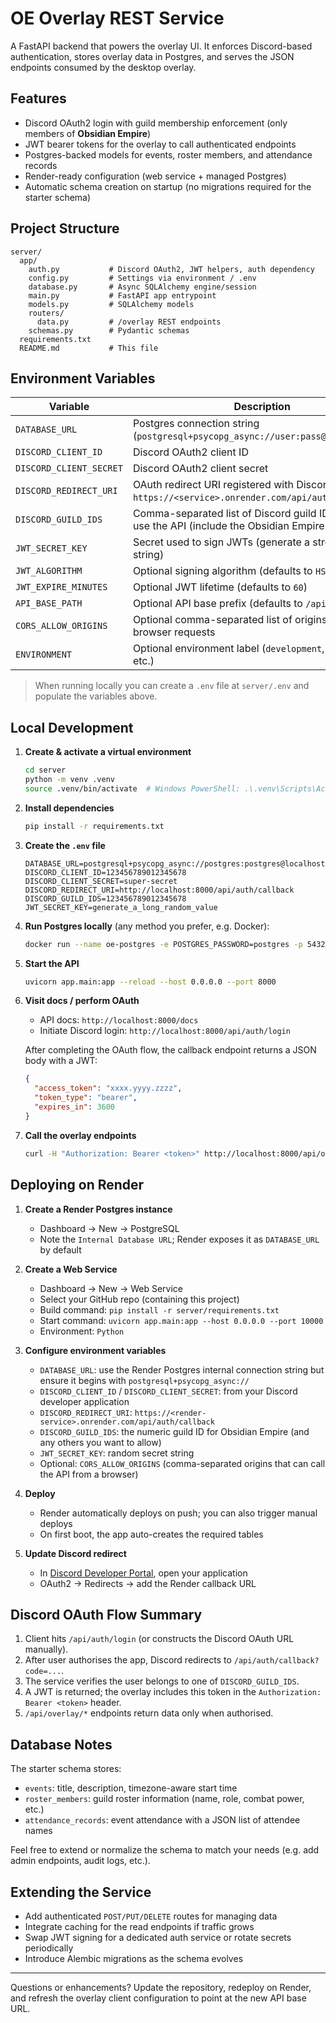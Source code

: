 # OE Overlay REST Service

A FastAPI backend that powers the overlay UI. It enforces Discord-based authentication, stores
overlay data in Postgres, and serves the JSON endpoints consumed by the desktop overlay.

## Features

- Discord OAuth2 login with guild membership enforcement (only members of **Obsidian Empire**)
- JWT bearer tokens for the overlay to call authenticated endpoints
- Postgres-backed models for events, roster members, and attendance records
- Render-ready configuration (web service + managed Postgres)
- Automatic schema creation on startup (no migrations required for the starter schema)

## Project Structure

```
server/
  app/
    auth.py           # Discord OAuth2, JWT helpers, auth dependency
    config.py         # Settings via environment / .env
    database.py       # Async SQLAlchemy engine/session
    main.py           # FastAPI app entrypoint
    models.py         # SQLAlchemy models
    routers/
      data.py         # /overlay REST endpoints
    schemas.py        # Pydantic schemas
  requirements.txt
  README.md           # This file
```

## Environment Variables

| Variable | Description |
|----------|-------------|
| `DATABASE_URL` | Postgres connection string (`postgresql+psycopg_async://user:pass@host:port/db`) |
| `DISCORD_CLIENT_ID` | Discord OAuth2 client ID |
| `DISCORD_CLIENT_SECRET` | Discord OAuth2 client secret |
| `DISCORD_REDIRECT_URI` | OAuth redirect URI registered with Discord (e.g. `https://<service>.onrender.com/api/auth/callback`) |
| `DISCORD_GUILD_IDS` | Comma-separated list of Discord guild IDs allowed to use the API (include the Obsidian Empire guild ID) |
| `JWT_SECRET_KEY` | Secret used to sign JWTs (generate a strong random string) |
| `JWT_ALGORITHM` | Optional signing algorithm (defaults to `HS256`) |
| `JWT_EXPIRE_MINUTES` | Optional JWT lifetime (defaults to `60`) |
| `API_BASE_PATH` | Optional API base prefix (defaults to `/api`) |
| `CORS_ALLOW_ORIGINS` | Optional comma-separated list of origins allowed for browser requests |
| `ENVIRONMENT` | Optional environment label (`development`, `production`, etc.) |

> When running locally you can create a `.env` file at `server/.env` and populate the variables above.

## Local Development

1. **Create & activate a virtual environment**
   ```bash
   cd server
   python -m venv .venv
   source .venv/bin/activate  # Windows PowerShell: .\.venv\Scripts\Activate.ps1
   ```

2. **Install dependencies**
   ```bash
   pip install -r requirements.txt
   ```

3. **Create the `.env` file**
   ```dotenv
   DATABASE_URL=postgresql+psycopg_async://postgres:postgres@localhost:5432/oe_overlay
   DISCORD_CLIENT_ID=123456789012345678
   DISCORD_CLIENT_SECRET=super-secret
   DISCORD_REDIRECT_URI=http://localhost:8000/api/auth/callback
   DISCORD_GUILD_IDS=123456789012345678
   JWT_SECRET_KEY=generate_a_long_random_value
   ```

4. **Run Postgres locally** (any method you prefer, e.g. Docker):
   ```bash
   docker run --name oe-postgres -e POSTGRES_PASSWORD=postgres -p 5432:5432 -d postgres:15
   ```

5. **Start the API**
   ```bash
   uvicorn app.main:app --reload --host 0.0.0.0 --port 8000
   ```

6. **Visit docs / perform OAuth**
   - API docs: `http://localhost:8000/docs`
   - Initiate Discord login: `http://localhost:8000/api/auth/login`

   After completing the OAuth flow, the callback endpoint returns a JSON body with a JWT:
   ```json
   {
     "access_token": "xxxx.yyyy.zzzz",
     "token_type": "bearer",
     "expires_in": 3600
   }
   ```

7. **Call the overlay endpoints**
   ```bash
   curl -H "Authorization: Bearer <token>" http://localhost:8000/api/overlay/events
   ```

## Deploying on Render

1. **Create a Render Postgres instance**
   - Dashboard → New → PostgreSQL
   - Note the `Internal Database URL`; Render exposes it as `DATABASE_URL` by default

2. **Create a Web Service**
   - Dashboard → New → Web Service
   - Select your GitHub repo (containing this project)
   - Build command: `pip install -r server/requirements.txt`
   - Start command: `uvicorn app.main:app --host 0.0.0.0 --port 10000`
   - Environment: `Python`

3. **Configure environment variables**
   - `DATABASE_URL`: use the Render Postgres internal connection string but ensure it begins with `postgresql+psycopg_async://`
   - `DISCORD_CLIENT_ID` / `DISCORD_CLIENT_SECRET`: from your Discord developer application
   - `DISCORD_REDIRECT_URI`: `https://<render-service>.onrender.com/api/auth/callback`
   - `DISCORD_GUILD_IDS`: the numeric guild ID for Obsidian Empire (and any others you want to allow)
   - `JWT_SECRET_KEY`: random secret string
   - Optional: `CORS_ALLOW_ORIGINS` (comma-separated origins that can call the API from a browser)

4. **Deploy**
   - Render automatically deploys on push; you can also trigger manual deploys
   - On first boot, the app auto-creates the required tables

5. **Update Discord redirect**
   - In [Discord Developer Portal](https://discord.com/developers/applications), open your application
   - OAuth2 → Redirects → add the Render callback URL

## Discord OAuth Flow Summary

1. Client hits `/api/auth/login` (or constructs the Discord OAuth URL manually).
2. After user authorises the app, Discord redirects to `/api/auth/callback?code=...`.
3. The service verifies the user belongs to one of `DISCORD_GUILD_IDS`.
4. A JWT is returned; the overlay includes this token in the `Authorization: Bearer <token>` header.
5. `/api/overlay/*` endpoints return data only when authorised.

## Database Notes

The starter schema stores:

- `events`: title, description, timezone-aware start time
- `roster_members`: guild roster information (name, role, combat power, etc.)
- `attendance_records`: event attendance with a JSON list of attendee names

Feel free to extend or normalize the schema to match your needs (e.g. add admin endpoints, audit logs, etc.).

## Extending the Service

- Add authenticated `POST/PUT/DELETE` routes for managing data
- Integrate caching for the read endpoints if traffic grows
- Swap JWT signing for a dedicated auth service or rotate secrets periodically
- Introduce Alembic migrations as the schema evolves

---

Questions or enhancements? Update the repository, redeploy on Render, and refresh the overlay client configuration to point at the new API base URL.
